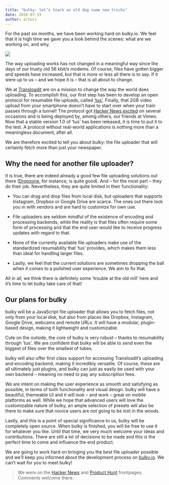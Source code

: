 ```yaml
---
title: "bulky: let’s teach an old dog some new tricks"
date: 2016-07-15
author: arturi
---
```


For the past six months, we have been working hard on bulky.io. We feel that it is high time we gave you a look behind the scenes: what are we working on, and why.

<img src="/images/blog/bulky-begins/bulky-dashboard.jpg">

The way uploading works has not changed in a meaningful way since the days of our trusty old 56 kbit/s modems. Of course, files have gotten bigger and speeds have increased, but that is more or less all there is to say. If it were up to us – and we hope it is – that is all about to change.

We at [Transloadit](https://transloadit.com/) are on a mission to change the way the world does uploading. To accomplish this, our first step has been to develop an open protocol for resumable file uploads, called [‘tus’](http://tus.io/). Finally, that 2GB video upload from your smartphone doesn’t have to start over when your train passes through a tunnel! The protocol got [Hacker News excited](https://news.ycombinator.com/item?id=10591348) on several occasions and is being deployed by, among others, our friends at Vimeo. Now that a stable version 1.0 of ‘tus’ has been released, it is time to put it to the test. A protocol without real-world applications is nothing more than a meaningless document, after all.

We are therefore excited to tell you about bulky: the file uploader that will certainly fetch more than just your newspaper.

<!-- more -->

## Why the need for another file uploader?

It is true, there are indeed already a good few file uploading solutions out there ([Dropzone](http://www.dropzonejs.com/), for instance, is quite good). And – for the most part – they do their job. Nevertheless, they are quite limited in their functionality:

- You can drag and drop files from local disk, but uploaders that supports Instagram, Dropbox or Google Drive are scarce. The ones out there lock you in with vendors and are hard to customize for own use.

- File uploaders are seldom mindful of the existence of encoding and processing backends, while the reality is that files often require some form of processing and that the end user would like to receive progress updates with regard to that.

- None of the currently available file uploaders make use of the standardized resumability that ‘tus’ provides, which makes them less than ideal for handling larger files.

- Lastly, we feel that the current solutions are sometimes dropping the ball when it comes to a polished user experience. We aim to fix that.

All in all, we think there is definitely some ‘trouble at the old mill’ here and it’s time to let bulky take care of that!

## Our plans for bulky

bulky will be a JavaScript file uploader that allows you to fetch files, not only from your local disk, but also from places like Dropbox, Instagram, Google Drive, webcams and remote URLs. It will have a modular, plugin-based design, making it lightweight and customizable.

Cute on the outside, the core of bulky is very robust – thanks to resumability through 'tus'. We are confident that bulky will be able to send even the biggest of files over the smallest of tubes.

bulky will also offer first class support for accessing Transloadit’s uploading and encoding backend, making it incredibly versatile. Of course, these are all ultimately just plugins, and bulky can just as easily be used with your own backend – meaning no need to pay any subscription fees.

We are intent on making the user experience as smooth and satisfying as possible, in terms of both functionality and visual design. bulky will have a beautiful, themeable UI and it will look – and work – great on mobile platforms as well. While we hope that advanced users will love the customizable nature of bulky, an ample selection of presets will also be there to make sure that novice users are not going to be lost in the woods.

Lastly, and this is a point of special significance to us, bulky will be completely open source. When bulky is finished, you will be free to use it for whatever you like. Until that time, we very much welcome your ideas and contributions. There are still a lot of decisions to be made and this is the perfect time to come and influence the end product.

We are going to work hard on bringing you the best file uploader possible and we’ll keep you informed about the development process on [bulky.io](http://bulky.io/). We can’t wait for you to meet bulky!

> We were on the [Hacker News](https://news.ycombinator.com/item?id=12109410) and [Product Hunt](https://www.producthunt.com/posts/bulky) frontpages. Comments welcome there.
